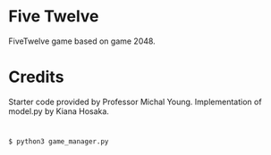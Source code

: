 # Five Twelve
FiveTwelve game based on game 2048.

# Credits
Starter code provided by Professor Michal Young.
Implementation of model.py by Kiana Hosaka.

#
```
$ python3 game_manager.py
```
